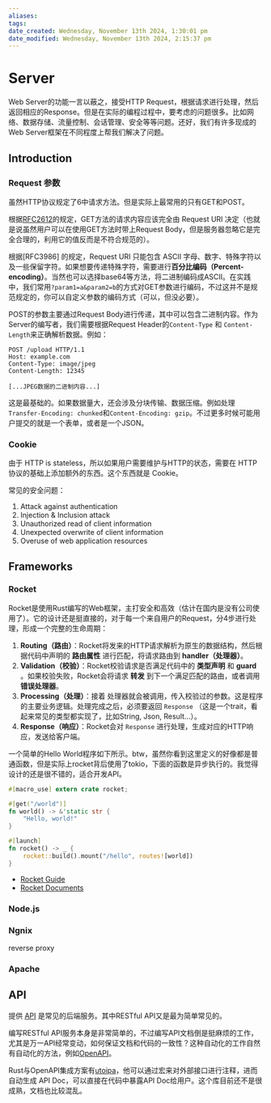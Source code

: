 ```yaml
---
aliases: 
tags: 
date_created: Wednesday, November 13th 2024, 1:30:01 pm
date_modified: Wednesday, November 13th 2024, 2:15:37 pm
---
```


# Server

Web Server的功能一言以蔽之，接受HTTP Request，根据请求进行处理，然后返回相应的Response。但是在实际的编程过程中，要考虑的问题很多。比如网络、数据存储、流量控制、会话管理、安全等等问题。还好，我们有许多现成的Web Server框架在不同程度上帮我们解决了问题。

## Introduction

### Request 参数

虽然HTTP协议规定了6中请求方法。但是实际上最常用的只有GET和POST。

根据[RFC2612](https://www.rfc-editor.org/rfc/rfc2616#section-9.3)的规定，GET方法的请求内容应该完全由 Request URI 决定（也就是说虽然用户可以在使用GET方法时带上Request Body，但是服务器忽略它是完全合理的，利用它的值反而是不符合规范的）。

根据[RFC3986] 的规定，Request URI 只能包含 ASCII 字母、数字、特殊字符以及一些保留字符。如果想要传递特殊字符，需要进行**百分比编码（Percent-encoding）**。当然也可以选择base64等方法，将二进制编码成ASCII。在实践中，我们常用`?param1=a&param2=b`的方式对GET参数进行编码，不过这并不是规范规定的，你可以自定义参数的编码方式（可以，但没必要）。

POST的参数主要通过Request Body进行传递，其中可以包含二进制内容。作为Server的编写者，我们需要根据Request Header的`Content-Type` 和 `Content-Length`来正确解析数据。例如：

```http
POST /upload HTTP/1.1
Host: example.com
Content-Type: image/jpeg
Content-Length: 12345

[...JPEG数据的二进制内容...]
```

这是最基础的。如果数据量大，还会涉及分块传输、数据压缩。例如处理`Transfer-Encoding: chunked`和`Content-Encoding: gzip`。不过更多时候可能用户提交的就是一个表单，或者是一个JSON。

### Cookie

由于 HTTP is stateless，所以如果用户需要维护与HTTP的状态，需要在 HTTP 协议的基础上添加额外的东西。这个东西就是 Cookie。

常见的安全问题：

1. Attack against authentication
2. Injection & Inclusion attack
3. Unauthorized read of client information
4. Unexpected overwrite of client information
5. Overuse of web application resources

## Frameworks

### Rocket

Rocket是使用Rust编写的Web框架，主打安全和高效（估计在国内是没有公司使用了）。它的设计还是挺直接的，对于每一个来自用户的Request，分4步进行处理，形成一个完整的生命周期：

1. **Routing（路由）**：Rocket将发来的HTTP请求解析为原生的数据结构，然后根据代码中声明的 **路由属性** 进行匹配，将请求路由到 **handler（处理器）**。
2. **Validation（校验）**：Rocket校验请求是否满足代码中的 **类型声明** 和 **guard** 。如果校验失败，Rocket会将请求 **转发** 到下一个满足匹配的路由，或者调用 **错误处理器**。
3. **Processing（处理）**：接着 处理器就会被调用，传入校验过的参数。这是程序的主要业务逻辑。处理完成之后，必须要返回 `Response` （这是一个trait，看起来常见的类型都实现了，比如String, Json, Result...）。
4. **Response（响应）**：Rocket会对 `Response` 进行处理，生成对应的HTTP响应，发送给客户端。

一个简单的Hello World程序如下所示。btw，虽然你看到这里定义的好像都是普通函数，但是实际上rocket背后使用了tokio，下面的函数是异步执行的。我觉得设计的还是很不错的，适合开发API。

```rust
#[macro_use] extern crate rocket;

#[get("/world")]
fn world() -> &'static str {
    "Hello, world!"
}

#[launch]
fn rocket() -> _ {
    rocket::build().mount("/hello", routes![world])
}
```

- [Rocket Guide](https://rocket.rs/guide/v0.5/)
- [Rocket Documents](https://api.rocket.rs/v0.5/rocket/)

### Node.js

### Ngnix

reverse proxy

### Apache

## API 

提供 [API](../客户端/API.md) 是常见的后端服务。其中RESTful API又是最为简单常见的。

编写RESTful API服务本身是非常简单的，不过编写API文档倒是挺麻烦的工作，尤其是万一API经常变动，如何保证文档和代码的一致性？这种自动化的工作自然有自动化的方法，例如[OpenAPI](https://www.openapis.org/)。

Rust与OpenAPI集成方案有[utoipa](https://docs.rs/utoipa/4.2.3/utoipa/)，他可以通过宏来对外部接口进行注释，进而自动生成 API Doc，可以直接在代码中暴露API Doc给用户。这个库目前还不是很成熟，文档也比较混乱。
